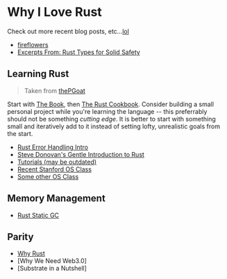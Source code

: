 # Why I Love Rust

Check out more recent blog posts, etc...[lol](http://lmgtfy.com/?q=Why+I+love+Rust)

* [fireflowers](https://brson.github.io/fireflowers/)
* [Excerpts From: Rust Types for Solid Safety](https://web.stanford.edu/class/cs140e/notes/lec2/paper.pdf)

## Learning Rust
> Taken from [thePGoat](https://github.com/thePGoat/madamePsychosis)

Start with [The Book](https://doc.rust-lang.org/book/), then [The Rust Cookbook](https://rust-lang-nursery.github.io/rust-cookbook/). Consider building a small personal project while you're learning the language -- this preferrably should not be something *cutting edge*. It is better to start with something small and iteratively add to it instead of setting lofty, unrealistic goals from the start. 

* [Rust Error Handling Intro](https://brson.github.io/2016/11/30/starting-with-error-chain)
* [Steve Donovan's Gentle Introduction to Rust](https://stevedonovan.github.io/rust-gentle-intro/readme.html)
* [Tutorials (may be outdated)](http://aml3.github.io/RustTutorial/html/toc.html)
* [Recent Stanford OS Class](https://web.stanford.edu/class/cs140e/syllabus/#schedule)
* [Some other OS Class](http://ozark.hendrix.edu/~ferrer/courses/os/)

## Memory Management

* [Rust Static GC](https://words.steveklabnik.com/borrow-checking-escape-analysis-and-the-generational-hypothesis)

## Parity
* [Why Rust](https://medium.com/paritytech/why-rust-846fd3320d3f)
* [Why We Need Web3.0]
* [Substrate in a Nutshell]
